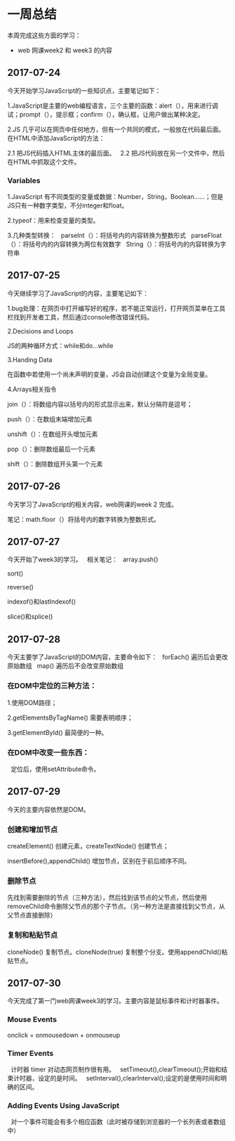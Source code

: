 # 一周总结
本周完成这些方面的学习：
* web 网课week2 和 week3 的内容
 
## 2017-07-24
今天开始学习JavaScript的一些知识点，主要笔记如下：

1.JavaScript是主要的web编程语言，三个主要的函数：alert（），用来进行调试；prompt（），提示框；confirm（），确认框，让用户做出某种决定。

2.JS 几乎可以在网页中任何地方，但有一个共同的模式，一般放在代码最后面。在HTML中添加JavaScript的方法：

2.1 把JS代码插入HTML主体的最后面。
 
2.2 把JS代码放在另一个文件中，然后在HTML中抓取这个文件。
 
### Variables
1.JavaScript 有不同类型的变量或数据：Number，String，Boolean……；但是JS只有一种数字类型，不分integer和float。
 
2.typeof：用来检查变量的类型。

3.几种类型转换：
 
parseInt（）：将括号内的内容转换为整数形式
 
parseFloat（）：将括号内的内容转换为两位有效数字
 
String（）：将括号内的内容转换为字符串 
 
## 2017-07-25
今天继续学习了JavaScript的内容，主要笔记如下：

1.bug处理：在网页中打开编写好的程序，若不能正常运行，打开网页菜单在工具栏找到开发者工具，然后通过console修改错误代码。

2.Decisions and Loops

JS的两种循环方式：while和do…while

3.Handing Data

在函数中若使用一个尚未声明的变量，JS会自动创建这个变量为全局变量。

4.Arrays相关指令

join（）：将数组内容以括号内的形式显示出来，默认分隔符是逗号；

push（）：在数组末端增加元素

unshift（）：在数组开头增加元素

pop（）：删除数组最后一个元素

shift（）：删除数组开头第一个元素

## 2017-07-26
今天学习了JavaScript的相关内容，web网课的week 2 完成。

笔记：math.floor（）将括号内的数字转换为整数形式。
 
## 2017-07-27
今天开始了week3的学习。
 
相关笔记：
 
array.push()

sort()

reverse()

indexof()和lastIndexof()

slice()和splice()

## 2017-07-28
今天主要学了JavaScript的DOM内容，主要命令如下：
 
forEach() 遍历后会更改原始数组
 
map() 遍历后不会改变原始数组
 
### 在DOM中定位的三种方法：

1.使用DOM路径；

2.getElementsByTagName() 需要表明顺序；

3.getElementById() 最简便的一种。
 
### 在DOM中改变一些东西：
 
定位后，使用setAttribute命令。

## 2017-07-29
今天的主要内容依然是DOM。

### 创建和增加节点

createElement() 创建元素，createTextNode() 创建节点；

insertBefore(),appendChild() 增加节点，区别在于前后顺序不同。

### 删除节点

先找到需要删除的节点（三种方法），然后找到该节点的父节点，然后使用removeChild命令删除父节点的那个子节点。（另一种方法是直接找到父节点，从父节点直接删除）

### 复制和粘贴节点

cloneNode() 复制节点。cloneNode(true) 复制整个分支。使用appendChild()粘贴节点。
 
## 2017-07-30
今天完成了第一门web网课week3的学习。主要内容是鼠标事件和计时器事件。
 
### Mouse Events

onclick = onmousedown + onmouseup

### Timer Events
 
计时器 timer 对动态网页制作很有用。
 
setTimeout(),clearTimeout();开始和结束计时器，设定的是时间。
 
setInterval(),clearInterval();设定的是使用时间和明确的区间。

### Adding Events Using JavaScript
 
对一个事件可能会有多个相应函数（此时被存储到浏览器的一个长列表或者数组中）

